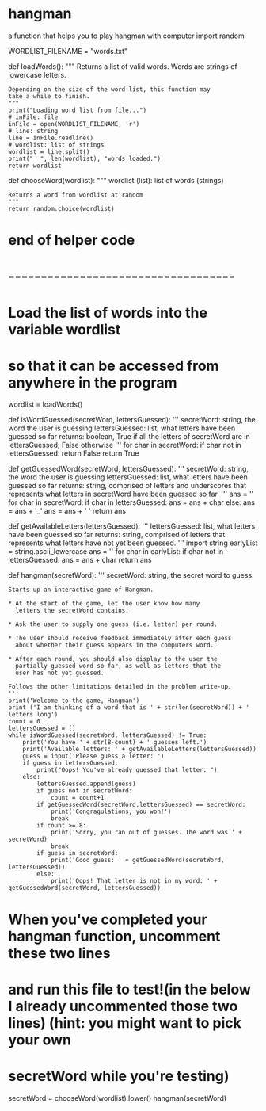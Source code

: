 # hangman
a function that helps you to play hangman with computer
import random

WORDLIST_FILENAME = "words.txt"

def loadWords():
    """
    Returns a list of valid words. Words are strings of lowercase letters.
    
    Depending on the size of the word list, this function may
    take a while to finish.
    """
    print("Loading word list from file...")
    # inFile: file
    inFile = open(WORDLIST_FILENAME, 'r')
    # line: string
    line = inFile.readline()
    # wordlist: list of strings
    wordlist = line.split()
    print("  ", len(wordlist), "words loaded.")
    return wordlist

def chooseWord(wordlist):
    """
    wordlist (list): list of words (strings)

    Returns a word from wordlist at random
    """
    return random.choice(wordlist)

# end of helper code
# -----------------------------------

# Load the list of words into the variable wordlist
# so that it can be accessed from anywhere in the program
wordlist = loadWords()

def isWordGuessed(secretWord, lettersGuessed):
    '''
    secretWord: string, the word the user is guessing
    lettersGuessed: list, what letters have been guessed so far
    returns: boolean, True if all the letters of secretWord are in lettersGuessed;
      False otherwise
    '''
    for char in secretWord:
        if char not in lettersGuessed:
            return False
    return True



def getGuessedWord(secretWord, lettersGuessed):
    '''
    secretWord: string, the word the user is guessing
    lettersGuessed: list, what letters have been guessed so far
    returns: string, comprised of letters and underscores that represents
      what letters in secretWord have been guessed so far.
    '''
    ans = ''
    for char in secretWord:
        if char in lettersGuessed:
            ans = ans + char
        else:
            ans = ans + '_'
            ans = ans + ' '
    return ans



def getAvailableLetters(lettersGuessed):
    '''
    lettersGuessed: list, what letters have been guessed so far
    returns: string, comprised of letters that represents what letters have not
      yet been guessed.
    '''
    import string
    earlyList = string.ascii_lowercase
    ans = ''
    for char in earlyList:
        if char not in lettersGuessed:
            ans = ans + char
    return ans




def hangman(secretWord):
    '''
    secretWord: string, the secret word to guess.

    Starts up an interactive game of Hangman.

    * At the start of the game, let the user know how many 
      letters the secretWord contains.

    * Ask the user to supply one guess (i.e. letter) per round.

    * The user should receive feedback immediately after each guess 
      about whether their guess appears in the computers word.

    * After each round, you should also display to the user the 
      partially guessed word so far, as well as letters that the 
      user has not yet guessed.

    Follows the other limitations detailed in the problem write-up.
    '''
    print('Welcome to the game, Hangman')
    print ('I am thinking of a word that is ' + str(len(secretWord)) + ' letters long')
    count = 0
    lettersGuessed = []
    while isWordGuessed(secretWord, lettersGuessed) != True:
        print('You have ' + str(8-count) + ' guesses left.')
        print('Available letters: ' + getAvailableLetters(lettersGuessed))
        guess = input('Please guess a letter: ')
        if guess in lettersGuessed:
            print("Oops! You've already guessed that letter: ")
        else:
            lettersGuessed.append(guess)
            if guess not in secretWord:
                count = count+1
            if getGuessedWord(secretWord,lettersGuessed) == secretWord:
                print('Congragulations, you won!')
                break
            if count >= 8:
                print('Sorry, you ran out of guesses. The word was ' + secretWord)
                break
            if guess in secretWord:
                print('Good guess: ' + getGuessedWord(secretWord, lettersGuessed))
            else:
                print('Oops! That letter is not in my word: ' + getGuessedWord(secretWord, lettersGuessed))
     
        



# When you've completed your hangman function, uncomment these two lines
# and run this file to test!(in the below I already uncommented those two lines) (hint: you might want to pick your own
# secretWord while you're testing)

secretWord = chooseWord(wordlist).lower()
hangman(secretWord)
